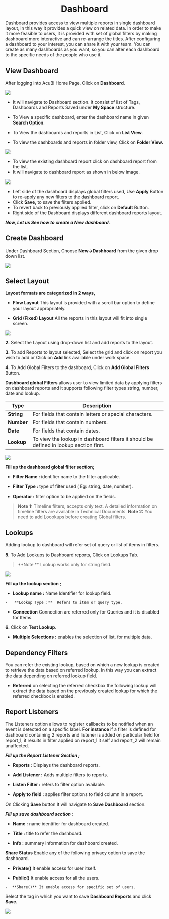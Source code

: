 <center><h1>Dashboard</h1></center>

Dashboard provides access to view multiple reports in single dashboard layout, in this way it provides a quick view on related data. In order to make it more feasible to users, it is provided with set of global filters by making dashboard more interactive and can re-arrange the titles. After configuring a dashboard to your interest, you can share it with your team. You can create as many dashboards as you want, so you can alter each dashboard to the specific needs of the people who use it.

## View Dashboard

After logging into AcuBi Home Page, Click on **Dashboard**.

![
](https://raw.githubusercontent.com/sv18042016/fp1/master/images/New_version5/UD_Dashboard_image1.png)

  - It will navigate to Dashboard section. It consist of list of Tags, Dashboards and Reports Saved under **My Space** structure.

   - To View a specific dashboard, enter the dashboard name in given **Search Option**. 
  - To View the dashboards and reports in List, Click on **List View**.
  - To view the dashboards and reports in folder view, Click on **Folder View.**
  
![
](https://raw.githubusercontent.com/sv18042016/fp1/master/images/New_version5/UD_Dashboard_image2.png)

 - To view the existing dashboard report click on dashboard report from the list. 
 -  It will navigate to dashboard report as shown in below image. 
 
![
](https://raw.githubusercontent.com/sv18042016/fp1/a139aa668a28e43d5ac7a91829062729877b0e09/images/New_version5/UD_Dashboard_image3.png)


 - Left side of the dashboard displays global filters used, Use **Apply** Button to re-apply any new filters to the dashboard report.
  - Click **Save,** to save the filters applied.
  - To revert back to previously applied filter, click on **Default** Button. 
  - Right side of the Dashboard displays different dashboard reports layout.
  
***Now, Let us See how to create a New dashboard.***
 
 ## Create Dashboard
Under Dashboard Section,  Choose **New->Dashboard** from the given drop down list. 

![
](https://raw.githubusercontent.com/sv18042016/fp1/99b04bcdbb9f776bd4ac2f0a851841fe9dcbbc34/images/New_version5/UD_Dashboard_image4.png)

## Select Layout

   **Layout formats are categorized in 2 ways,**
   
- **Flow Layout** This layout is provided with a scroll bar option to define your layout appropriately.

- **Grid (Fixed) Layout** All the reports in this layout will fit into single screen.

![
](https://raw.githubusercontent.com/sv18042016/fp1/3b8137ddf669d251a2e9ea3f26fa8b6bde3a8984/images/New_version5/UD_Dashboard_image5.png)


**2.**   Select the Layout using drop-down list and add reports to the layout.

**3.** To add Reports to layout selected, Select the grid and click on report you wish to add or Click on **Add** link available under work space. 

**4.** To Add Global Filters to the dashboard, Click on **Add Global Filters** Button.

**Dashboard global Filters** allows user to view limited data by applying filters on dashboard reports and it supports following filter types string, number, date and lookup.
 
| **Type** | **Description** |
|  ------ | ------ |
|  **String** | For fields that contain letters or special characters. |
|  **Number** | For fields that contain numbers. |
|  **Date** | For fields that contain dates. |
|  **Lookup** | To view the lookup in dashboard filters it should be defined in lookup section first. |

![
](https://raw.githubusercontent.com/sv18042016/fp1/1dd11662359a18e0f370aa3058e7fd6281328220/images/New_version5/UD_Dashboard_image6.png)

**Fill up the dashboard global filter section;**

 -   **Filter Name :**  identifier name to the filter applicable.

  -   **Filter Type :**  type of filter used ( Eg: string, date, number).

  -   **Operator :**  filter option to be applied on the fields.


> **Note 1:** Timeline filters, accepts only text. A detailed information on timeline filters are available in Technical Documents.
> **Note  2:** You need to add Loookups before creating Global filters.

## Lookups

 Adding lookup to dashboard will refer set of query or list of items in filters.

**5.** To Add Lookups to Dashboard reports, Click on Lookups Tab.

> **Note ** Lookup works only for string field.

![
](https://raw.githubusercontent.com/sv18042016/fp1/bd243725834336dcd901b72f730e584eb164d89c/images/New_version5/UD_Dashboard_image7.png)

**Fill up the lookup section ;**

   -   **Lookup name :**  Name Identifier for lookup field.
   
    -   **Lookup Type :**  Refers to item or query type.
   
   -  **Connection**  Connection are referred only for Queries and it is disabled for Items.
     
   **6.** Click on **Test Lookup**.
   
   -   **Multiple Selections :**  enables the selection of list, for multiple data.

## Dependency Filters

You can refer the existing lookup, based on which a new lookup is created to retrieve the data based on referred lookup. In this way  you can extract the data depending on referred lookup field.

   -   **Referred** on selecting the referred checkbox the following lookup will extract the data based on the previously created lookup for which the referred checkbox is enabled.
 
## Report Listeners 

The Listeners option allows to register callbacks to be notified when an event is detected on a specific label.
**For instance** if a filter is defined for dashboard containing 2 reports and listener is added on particular field for report_1, it results in filter applied on report_1 it self and report_2 will remain unaffected.

***Fill up the Report Listener Section ;***

   - **Reports** :  Displays the dashboard reports.
   
   -  **Add Listener :**  Adds multiple filters to reports.
   
   -   **Listen Filter :**  refers to filter option available.
    
   -   **Apply to field :**  applies filter options to field column in a report.
    
 On Clicking **Save** button It will navigate to **Save Dashboard** section.

***Fill up save dashboard section :***

   -   **Name :**  name identifier for dashboard created.
                              
   -   **Title :**  title to refer the dashboard.
    
   -   **Info :**  summary information for dashboard created.
    
   **Share Status**   Enable any of the following privacy option to save the dashboard.
    
   -  **Private()** It enable access for user itself.
   
   -  **Public()**   It enable access for all the users. 
   
    -  **Share()** It enable access for specific set of users.
  
Select the tag in which you want to save **Dashboard Reports** and click **Save.**

![
](https://raw.githubusercontent.com/sv18042016/fp1/90511a882ffd694c16d44cb8f74b6f97e9db823e/images/create_dash_ur_4.png) 

<!--stackedit_data:
eyJoaXN0b3J5IjpbLTIwMjA3MzUxNzYsLTY5ODEzNzMyNiw0Mj
YxMzU2MzQsNTAyNDcyMTk3LC05NjQ5MDEwMzksMTk4NzI3MTQx
NywtMTI1MTczMDIzNiwyMDI5NTU3Nzc4LC05MzQ1MzM4MzAsLT
E4NzM3MTc1NDUsLTUyNTAxNzU4MiwtMTcxMDI4OTc4OSwxOTgw
NjUwNjY1LDY5NTc4OTM5NiwxMzkwNDU4MjgzLDE1OTkzODYyMz
ksMjU4ODA4MjE5LC0zMjg3MzU0NSwtMTIzMTQ4MjUxMCwtMTgz
NDQ2Mzk2OF19
-->